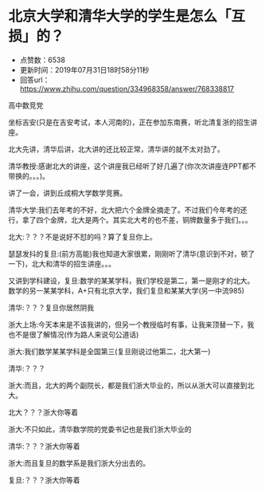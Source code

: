 # 北京大学和清华大学的学生是怎么「互损」的？
- 点赞数：6538
- 更新时间：2019年07月31日18时58分11秒
- 回答url：https://www.zhihu.com/question/334968358/answer/768338817
<body>
 <p data-pid="7-Yhbeiz">高中数竞党</p>
 <p data-pid="Bzn3oaSO">坐标吉安(只是在吉安考试，本人河南的)，正在参加东南赛，听北清复浙的招生讲座。</p>
 <p data-pid="tXLGMJ5K">北大先讲，清华后讲，北大讲的还比较正常，清华讲的就不太对劲了。</p>
 <p data-pid="7vZDdIIW">清华教授:感谢北大的讲座，这个讲座我已经听了好几遍了(你次次讲座连PPT都不带换的。。。)。</p>
 <p data-pid="05jMad0i">讲了一会，讲到丘成桐大学数学竞赛。</p>
 <p data-pid="Egua3s2-">清华大学:我们去年考的不好，北大把六个金牌全摘走了。不过我们今年考的还行，拿了四个金牌，北大是两个。其实北大考的也不差，铜牌数量多于我们。。。</p>
 <p data-pid="mFUeBgZU">北大:？？？不是说好不怼的吗？算了复旦你上。</p>
 <p data-pid="-K2Z2lRw">瑟瑟发抖的复旦:(前方高能)我也知道大家很累，刚刚听了清华(意识到不对，顿了一下)，北大和清华的招生讲座。。。</p>
 <p data-pid="o9aHSsSI">又讲到学科建设，复旦:数学的某某学科，我们学校是第二，第一是刚才的北大。数学的另一某某学科，A+只有北京大学，我们复旦和某某大学(另一中流985)</p>
 <p data-pid="G8OoYWpL">清华:？？？复旦你居然阴我</p>
 <p data-pid="_PJ2io_k">浙大上场:今天本来是不该我讲的，但另一个教授临时有事，让我来顶替一下，我也不是很了解情况(作为路人来说句公道话)</p>
 <p data-pid="MQJKYaXm">浙大:我们数学某某学科是全国第三(复旦刚说过他第二，北大第一)</p>
 <p data-pid="hr7K1rsM">清华:？？？</p>
 <p data-pid="CIllN5zn">浙大:而且，北大的两个副院长，都是我们浙大毕业的，所以从浙大可以直接到北大。</p>
 <p data-pid="PIApGQ_X">北大？？？浙大你等着</p>
 <p data-pid="oTV1ODdE">浙大:不只如此，清华数学院的党委书记也是我们浙大毕业的</p>
 <p data-pid="ykJXqWHG">清华:？？？浙大你等着</p>
 <p data-pid="bGi3yRzv">浙大:而且复旦的数学系是我们浙大分出去的。</p>
 <p data-pid="cugv8q4T">复旦:？？？浙大你等着</p>
</body>